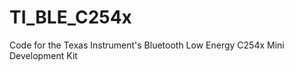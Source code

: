 TI_BLE_C254x
============

Code for the Texas Instrument's Bluetooth Low Energy C254x Mini Development Kit
